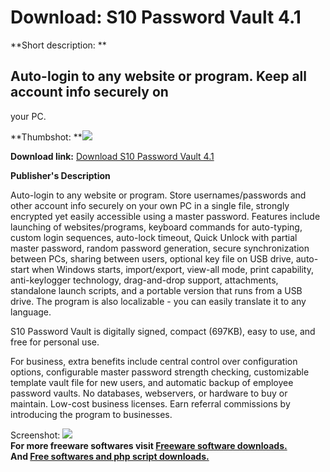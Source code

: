 # Download: S10 Password Vault 4.1

**Short description: **

## Auto-login to any website or program. Keep all account info securely on
your PC.

  
**Thumbshot: **![](http://www.freewarefiles.com/screenshot/s10pwvault4_md.jpg)   
  
**Download link:** [Download S10 Password Vault 4.1](http://freesoftwares.boysofts.com/S10-Password-Vault_program_48733.html)  
  

**Publisher's Description**  
  

Auto-login to any website or program. Store usernames/passwords and other
account info securely on your own PC in a single file, strongly encrypted yet
easily accessible using a master password. Features include launching of
websites/programs, keyboard commands for auto-typing, custom login sequences,
auto-lock timeout, Quick Unlock with partial master password, random password
generation, secure synchronization between PCs, sharing between users,
optional key file on USB drive, auto-start when Windows starts, import/export,
view-all mode, print capability, anti-keylogger technology, drag-and-drop
support, attachments, standalone launch scripts, and a portable version that
runs from a USB drive. The program is also localizable - you can easily
translate it to any language.

S10 Password Vault is digitally signed, compact (697KB), easy to use, and free
for personal use.

For business, extra benefits include central control over configuration
options, configurable master password strength checking, customizable template
vault file for new users, and automatic backup of employee password vaults. No
databases, webservers, or hardware to buy or maintain. Low-cost business
licenses. Earn referral commissions by introducing the program to businesses.

  
  
Screenshot: ![](http://www.freewarefiles.com/screenshot/s10pwvault4.jpg)  
**For more freeware softwares visit [Freeware software downloads.](http://freesoftwares.boysofts.com/)**   
**And [Free softwares and php script downloads.](http://www.boysofts.com/)**


